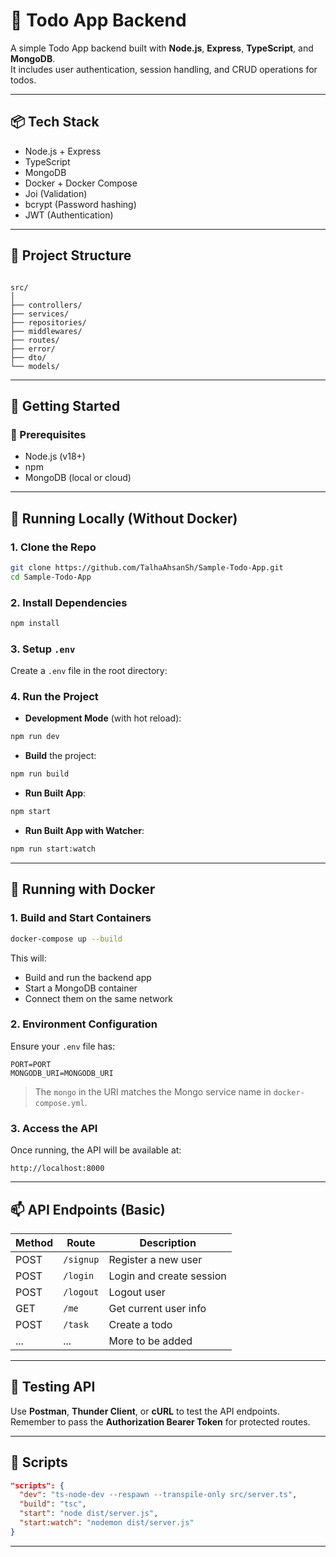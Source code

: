 # 📝 Todo App Backend

A simple Todo App backend built with **Node.js**, **Express**, **TypeScript**, and **MongoDB**.  
It includes user authentication, session handling, and CRUD operations for todos.

---

## 📦 Tech Stack

- Node.js + Express
- TypeScript
- MongoDB
- Docker + Docker Compose
- Joi (Validation)
- bcrypt (Password hashing)
- JWT (Authentication)

---

## 🔧 Project Structure

```

src/
│
├── controllers/
├── services/
├── repositories/
├── middlewares/
├── routes/
├── error/
├── dto/
└── models/

````

---

## 🚀 Getting Started

### 🔹 Prerequisites

- Node.js (v18+)
- npm
- MongoDB (local or cloud)

---

## 🔄 Running Locally (Without Docker)

### 1. Clone the Repo

```bash
git clone https://github.com/TalhaAhsanSh/Sample-Todo-App.git
cd Sample-Todo-App
````

### 2. Install Dependencies

```bash
npm install
```

### 3. Setup `.env`

Create a `.env` file in the root directory:

### 4. Run the Project

* **Development Mode** (with hot reload):

```bash
npm run dev
```

* **Build** the project:

```bash
npm run build
```

* **Run Built App**:

```bash
npm start
```

* **Run Built App with Watcher**:

```bash
npm run start:watch
```

---

## 🐳 Running with Docker

### 1. Build and Start Containers

```bash
docker-compose up --build
```

This will:

* Build and run the backend app
* Start a MongoDB container
* Connect them on the same network

### 2. Environment Configuration

Ensure your `.env` file has:

```env
PORT=PORT
MONGODB_URI=MONGODB_URI
```

> The `mongo` in the URI matches the Mongo service name in `docker-compose.yml`.

### 3. Access the API

Once running, the API will be available at:

```
http://localhost:8000
```

---

## 📫 API Endpoints (Basic)

| Method | Route     | Description              |
| ------ | --------- | ------------------------ |
| POST   | `/signup` | Register a new user      |
| POST   | `/login`  | Login and create session |
| POST   | `/logout` | Logout user              |
| GET    | `/me`     | Get current user info    |
| POST   | `/task`   | Create a todo            |
| ...    | ...       | More to be added         |

---

## 🧪 Testing API

Use **Postman**, **Thunder Client**, or **cURL** to test the API endpoints.
Remember to pass the **Authorization Bearer Token** for protected routes.

---

## 🧼 Scripts

```json
"scripts": {
  "dev": "ts-node-dev --respawn --transpile-only src/server.ts",
  "build": "tsc",
  "start": "node dist/server.js",
  "start:watch": "nodemon dist/server.js"
}
```

---


